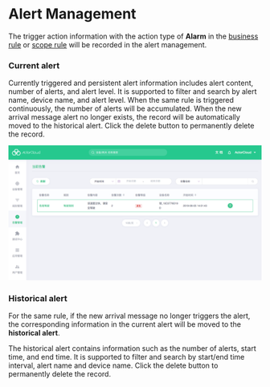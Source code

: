# Alert Management

The trigger action information  with the action type of **Alarm** in the [business rule](/rule_engine/business_rules.md) or [scope rule](/rule_engine/scope_rules.md) will be recorded in the alert management.

### Current alert

Currently triggered and persistent alert information includes alert content, number of alerts, and alert level. It is supported to filter and search by alert name, device name, and alert level. When the same rule is triggered continuously, the number of alerts will be accumulated. When the new arrival message alert no longer exists, the record will be automatically moved to the historical alert. Click the delete button to permanently delete the record.



![alert_list](_assets/alert_list.png)



### Historical alert

For the same rule, if the new arrival message no longer triggers the alert, the corresponding information in the current alert  will be moved to the **historical alert**.

The historical alert contains information such as the number of alerts, start time, and end time. It is supported to filter and search by start/end time interval, alert name and device name. Click the delete button to permanently delete the record.